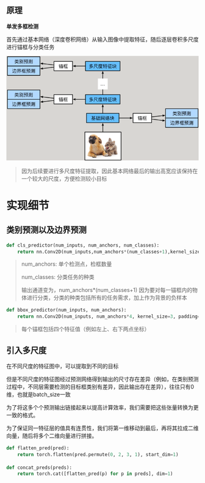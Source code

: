 ## 原理

**单发多框检测**

首先通过基本网络（深度卷积网络）从输入图像中提取特征，随后逐层卷积多尺度进行锚框与分类任务

![image-20241119213426150](https://raw.githubusercontent.com/Thislu13/image_save/main/notebook/202411192134405.png)

> 因为后续要进行多尺度特征提取，因此基本网络最后的输出高宽应该保持在一个较大的尺度，方便检测较小目标

# 实现细节

## 类别预测以及边界预测

```python
def cls_predictor(num_inputs, num_anchors, num_classes):
	return nn.Conv2D(num_inputs,num_anchors*(num_classes+1),kernel_size=3,padding=1)
```

> num_anchors: 单个检测点，检框数量
>
> num_classes:  分类任务的种类
>
> 输出通道变为，num_anchors*(num_classes+1) 因为要对每一锚框内的物体进行分类，分类的种类包括所有的任务需求，加上作为背景的负样本

```python
def bbox_predictor(num_inputs, num_anchors):
	return nn.Conv2D(num_inputs, num_anchors*4, kernel_size=3, padding=1)
```

> 每个锚框包括四个特征值（例如左上、右下两点坐标）

## 引入多尺度

在不同尺度的特征图中，可以提取到不同的目标

但是不同尺度的特征图经过预测网络得到输出的尺寸存在差异（例如，在类别预测过程中，不同层需要检测的目标框类别有差异，因此输出存在差异），往往只有0维，也就是batch_size一致

为了将这多个个预测输出链接起来以提高计算效率，我们需要把这些张量转换为更一致的格式。

为了保证同一特征层的值具有连贯性，我们将第一维移动到最后，再将其拉成二维向量，随后将多个二维向量进行拼接。

```python
def flatten_pred(pred):
    return torch.flatten(pred.permute(0, 2, 3, 1), start_dim=1)

def concat_preds(preds):
    return torch.cat([flatten_pred(p) for p in preds], dim=1)
```

